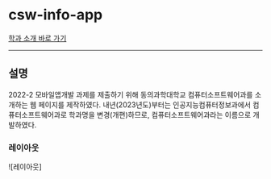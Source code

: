 # csw-info-app

[학과 소개 바로 가기](https://SeulJaeHyuk.github.io/csw-info-app/) <br>
<hr>

## 설명
2022-2 모바일앱개발 과제를 제출하기 위해 동의과학대학교 컴퓨터소프트웨어과를 소개하는 웹 페이지를 제작하였다.
내년(2023년도)부터는 인공지능컴퓨터정보과에서 컴퓨터소프트웨어과로 학과명을 변경(개편)하므로, 컴퓨터소프트웨어과라는 이름으로 개발하였다.

### 레이아웃
![레이아웃]
